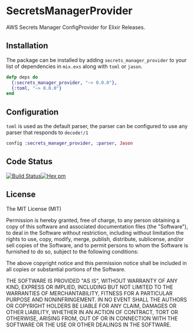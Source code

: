 # SecretsManagerProvider

AWS Secrets Manager ConfigProvider for Elixir Releases.

## Installation
The package can be installed by adding `secrets_manager_provider` to your list of dependencies in `mix.exs` along with `toml` or `jason`.

```elixir
defp deps do
  {:secrets_manager_provider, "~> 0.0.0"},
  {:toml, "~> 0.0.0"}
end
```

## Configuration
`toml` is used as the default parser, the parser can be configured to use any
parser that responds to `decode!/1`

```elixir
config :secrets_manager_provider, :parser, Jason
```

## Code Status
[![Build Status](https://travis-ci.org/christopherlai/secrets_manager_provider.svg?branch=master)](https://travis-ci.org/christopherlai/secrets_manager_provider)[![Hex pm](https://img.shields.io/hexpm/v/secrets_manager_provider.svg?style=flat)](https://hex.pm/packages/secrets_manager_provider)

## License

The MIT License (MIT)

Permission is hereby granted, free of charge, to any person obtaining a copy of this software and associated documentation files (the "Software"), to deal in the Software without restriction, including without limitation the rights to use, copy, modify, merge, publish, distribute, sublicense, and/or sell copies of the Software, and to permit persons to whom the Software is furnished to do so, subject to the following conditions:

The above copyright notice and this permission notice shall be included in all copies or substantial portions of the Software.

THE SOFTWARE IS PROVIDED "AS IS", WITHOUT WARRANTY OF ANY KIND, EXPRESS OR IMPLIED, INCLUDING BUT NOT LIMITED TO THE WARRANTIES OF MERCHANTABILITY, FITNESS FOR A PARTICULAR PURPOSE AND NONINFRINGEMENT. IN NO EVENT SHALL THE AUTHORS OR COPYRIGHT HOLDERS BE LIABLE FOR ANY CLAIM, DAMAGES OR OTHER LIABILITY, WHETHER IN AN ACTION OF CONTRACT, TORT OR OTHERWISE, ARISING FROM, OUT OF OR IN CONNECTION WITH THE SOFTWARE OR THE USE OR OTHER DEALINGS IN THE SOFTWARE.
